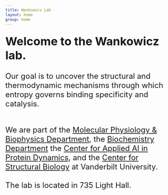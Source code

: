 ```yaml
---
title: Wankowicz Lab
layout: home
group: home
---
```


<div class="content" style="font-size: 24px;">

  <div class="row">
  <div class="row">

  <span style="font-size: 36px; font-weight: bold;">Welcome to the Wankowicz lab.</span>
  <br>
  <br>
Our goal is to uncover the structural and thermodynamic mechanisms through which entropy governs binding specificity and catalysis. 
  <br>
  <br>



  
We are part of the [Molecular Physiology & Biophysics Department](https://medschool.vanderbilt.edu/mpb/), the [Biochemistry Department](https://medschool.vanderbilt.edu/biochemistry/) the [Center for Applied AI in Protein Dynamics](https://www.vanderbilt.edu/ai-proteindynamics/), and the [Center for Structural Biology](https://www.vanderbilt.edu/csb/) at Vanderbilt University.
  <br>
  <br>
 The lab is located in 735 Light Hall.
</div>
